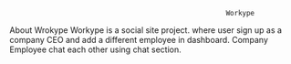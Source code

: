                                                          Workype

About Wrokype
Workype is a social site project. where user sign up as a company CEO and add a different employee in dashboard. Company Employee chat each other using chat section.
